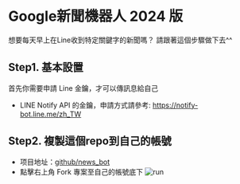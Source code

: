 # Google新聞機器人 2024 版

想要每天早上在Line收到特定關鍵字的新聞嗎？
請跟著這個步驟做下去^^

## Step1. 基本設置
首先你需要申請 Line 金鑰，才可以傳訊息給自己
  - LINE Notify API 的金鑰，申請方式請參考: https://notify-bot.line.me/zh_TW

## Step2. 複製這個repo到自己的帳號
- 项目地址：[github/news_bot](https://github.com/ryk001/news_bot.git)
- 點擊右上角 Fork 專案至自己的帳號底下
![run](https://s2.loli.net/2024/06/29/Zacqzg1kQ5wxKfu.png)
